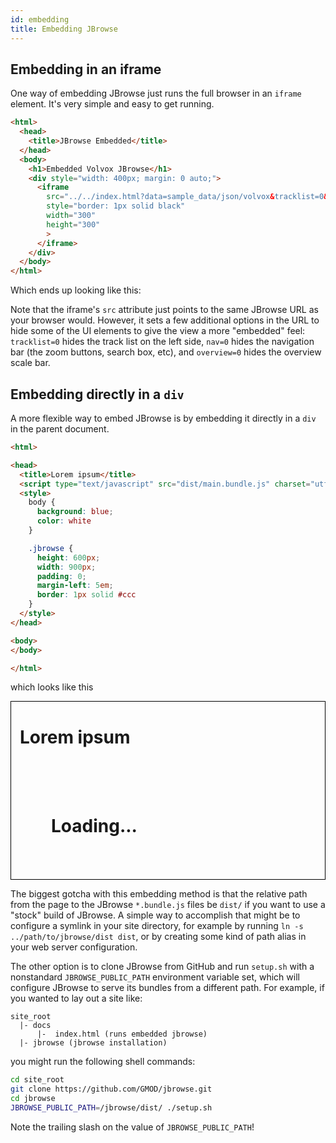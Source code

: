 ```yaml
---
id: embedding
title: Embedding JBrowse
---
```


## Embedding in an iframe

One way of embedding JBrowse just runs the full browser in an `iframe` element.  It's very simple and easy to get running.

```html
<html>
  <head>
    <title>JBrowse Embedded</title>
  </head>
  <body>
    <h1>Embedded Volvox JBrowse</h1>
    <div style="width: 400px; margin: 0 auto;">
      <iframe
        src="../../index.html?data=sample_data/json/volvox&tracklist=0&nav=0&overview=0&tracks=DNA%2CExampleFeatures%2CNameTest%2CMotifs%2CAlignments%2CGenes%2CReadingFrame%2CCDS%2CTranscript%2CClones%2CEST"
        style="border: 1px solid black"
        width="300"
        height="300"
        >
      </iframe>
    </div>
  </body>
</html>
```

Which ends up looking like this:

<!-- <div style="padding: 0 1em; margin: 1em 0; border: 1px solid black">
    <h1>Embedded Volvox JBrowse</h1>
    <div style="width: 400px; margin: 0 auto;">
        <iframe
            src="https://jbrowse.org/code/latest-release/index.html?data=sample_data/json/volvox&tracklist=0&nav=0&overview=0&tracks=DNA%2CExampleFeatures%2CNameTest%2CMotifs%2CAlignments%2CGenes%2CReadingFrame%2CCDS%2CTranscript%2CClones%2CEST"
            style="border: 1px solid black"
            width="300"
            height="300"
            >
        </iframe>
    </div>
</div> -->

Note that the iframe's `src` attribute just points to the same JBrowse URL as your browser would.
However, it sets a few additional options in the URL to hide some of the UI elements to give
the view a more "embedded" feel: `tracklist=0` hides the track list on the left side,
`nav=0` hides the navigation bar (the zoom buttons, search box, etc),
and `overview=0` hides the overview scale bar.

## Embedding directly in a `div`

A more flexible way to embed JBrowse is by embedding it directly in a `div` in the parent document.

```html
<html>

<head>
  <title>Lorem ipsum</title>
  <script type="text/javascript" src="dist/main.bundle.js" charset="utf-8"></script>
  <style>
    body {
      background: blue;
      color: white
    }

    .jbrowse {
      height: 600px;
      width: 900px;
      padding: 0;
      margin-left: 5em;
      border: 1px solid #ccc
    }
  </style>
</head>

<body>
</body>

</html>
```

which looks like this

<div style="padding: 0 1em; margin: 1em 0; border: 1px solid black">
  <h1>Lorem ipsum</h1>
  <div class="jbrowse"  id="GenomeBrowser" data-config='"baseUrl": "../", "dataRoot": "../sample_data/json/volvox"'>
    <div class="LoadingScreen" style="padding: 50px;">
      <h1>Loading...</h1>
    </div>
  </div>
</div>
<script type="text/javascript" src="../dist/main.bundle.js" charset="utf-8"></script>

The biggest gotcha with this embedding method is that the relative path from the page to
the JBrowse `*.bundle.js` files be `dist/` if you want to use a "stock" build of JBrowse.
A simple way to accomplish that might be to configure a symlink in your site directory, for example by running `ln -s ../path/to/jbrowse/dist dist`, or by creating some kind of path alias in your web server configuration.

The other option is to clone JBrowse from GitHub and run `setup.sh` with a nonstandard `JBROWSE_PUBLIC_PATH` environment variable set, which will configure JBrowse to serve its bundles from a different path. For example, if you wanted to lay out a site like:

```generic
site_root
  |- docs
      |-  index.html (runs embedded jbrowse)
  |- jbrowse (jbrowse installation)
```

you might run the following shell commands:

```sh
cd site_root
git clone https://github.com/GMOD/jbrowse.git
cd jbrowse
JBROWSE_PUBLIC_PATH=/jbrowse/dist/ ./setup.sh
```

Note the trailing slash on the value of `JBROWSE_PUBLIC_PATH`!
